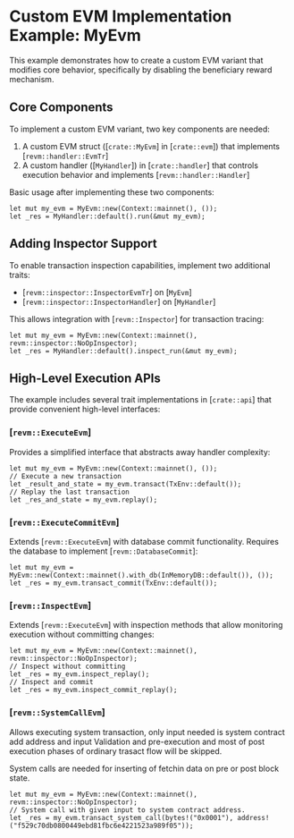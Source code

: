 # Custom EVM Implementation Example: MyEvm

This example demonstrates how to create a custom EVM variant that modifies core behavior,
specifically by disabling the beneficiary reward mechanism.

## Core Components

To implement a custom EVM variant, two key components are needed:

1. A custom EVM struct ([`crate::MyEvm`] in [`crate::evm`]) that implements [`revm::handler::EvmTr`]
2. A custom handler ([`MyHandler`]) in [`crate::handler`] that controls execution behavior and implements [`revm::handler::Handler`]

Basic usage after implementing these two components:
```rust,ignore
let mut my_evm = MyEvm::new(Context::mainnet(), ());
let _res = MyHandler::default().run(&mut my_evm);
```

## Adding Inspector Support

To enable transaction inspection capabilities, implement two additional traits:

- [`revm::inspector::InspectorEvmTr`] on [`MyEvm`]
- [`revm::inspector::InspectorHandler`] on [`MyHandler`]

This allows integration with [`revm::Inspector`] for transaction tracing:

```rust,ignore
let mut my_evm = MyEvm::new(Context::mainnet(), revm::inspector::NoOpInspector);
let _res = MyHandler::default().inspect_run(&mut my_evm);
```

## High-Level Execution APIs

The example includes several trait implementations in [`crate::api`] that provide
convenient high-level interfaces:

### [`revm::ExecuteEvm`]
Provides a simplified interface that abstracts away handler complexity:

```rust,ignore
let mut my_evm = MyEvm::new(Context::mainnet(), ());
// Execute a new transaction
let _result_and_state = my_evm.transact(TxEnv::default());
// Replay the last transaction
let _res_and_state = my_evm.replay();
```

### [`revm::ExecuteCommitEvm`]
Extends [`revm::ExecuteEvm`] with database commit functionality. Requires the database
to implement [`revm::DatabaseCommit`]:

```rust,ignore
let mut my_evm = MyEvm::new(Context::mainnet().with_db(InMemoryDB::default()), ());
let _res = my_evm.transact_commit(TxEnv::default());
```

### [`revm::InspectEvm`]
Extends [`revm::ExecuteEvm`] with inspection methods that allow monitoring execution
without committing changes:

```rust,ignore
let mut my_evm = MyEvm::new(Context::mainnet(), revm::inspector::NoOpInspector);
// Inspect without committing
let _res = my_evm.inspect_replay();
// Inspect and commit
let _res = my_evm.inspect_commit_replay();
```

### [`revm::SystemCallEvm`]
Allows executing system transaction, only input needed is system contract add address and input
Validation and pre-execution and most of post execution phases of ordinary trasact flow will be skipped.

System calls are needed for inserting of fetchin data on pre or post block state.

```rust,ignore
let mut my_evm = MyEvm::new(Context::mainnet(), revm::inspector::NoOpInspector);
// System call with given input to system contract address.
let _res = my_evm.transact_system_call(bytes!("0x0001"), address!("f529c70db0800449ebd81fbc6e4221523a989f05"));
```